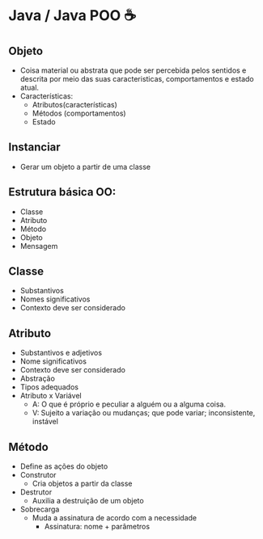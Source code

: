 # Java / Java POO ☕

## Objeto
- Coisa material ou abstrata que pode ser percebida pelos sentidos e descrita por meio das suas caracteristicas, comportamentos e estado atual.
- Características:
    - Atributos(características)
    - Métodos (comportamentos)
    - Estado

## Instanciar
- Gerar um objeto a partir de uma classe
 ## Estrutura básica OO:
 - Classe
 - Atributo
 - Método
 - Objeto
 - Mensagem
## Classe
- Substantivos
- Nomes significativos
- Contexto deve ser considerado

## Atributo
 - Substantivos e adjetivos
 - Nome significativos
 - Contexto deve ser considerado
 - Abstração
 - Tipos adequados
 - Atributo x Variável 
    - A: O que é próprio e peculiar a alguém ou a alguma coisa.
    - V: Sujeito a variação ou mudanças; que pode variar; inconsistente, instável

## Método
- Define as ações do objeto
- Construtor
    - Cria objetos a partir da classe
- Destrutor
    - Auxilia a destruição de um objeto
- Sobrecarga
    - Muda a assinatura de acordo com a necessidade
        - Assinatura: nome + parâmetros
